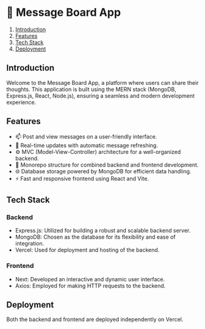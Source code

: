 # 💭 Message Board App

1. [Introduction](#introduction)
2. [Features](#features)
3. [Tech Stack](#tech-stack)
5. [Deployment](#deployment)

## Introduction

Welcome to the Message Board App, a platform where users can share their thoughts. This application is built using the MERN stack (MongoDB, Express.js, React, Node.js), ensuring a seamless and modern development experience.

## Features

- 📫 Post and view messages on a user-friendly interface.
- 🔄 Real-time updates with automatic message refreshing.
- ⚙️ MVC (Model-View-Controller) architecture for a well-organized backend.
- 🔄 Monorepo structure for combined backend and frontend development.
- 🌐 Database storage powered by MongoDB for efficient data handling.
- ⚡️ Fast and responsive frontend using React and Vite.

## Tech Stack

### Backend

- Express.js: Utilized for building a robust and scalable backend server.
- MongoDB: Chosen as the database for its flexibility and ease of integration.
- Vercel: Used for deployment and hosting of the backend.

### Frontend

- Next: Developed an interactive and dynamic user interface.
- Axios: Employed for making HTTP requests to the backend.

## Deployment

Both the backend and frontend are deployed independently on Vercel.
